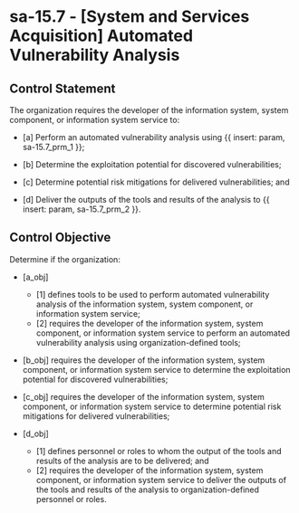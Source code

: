 # sa-15.7 - \[System and Services Acquisition\] Automated Vulnerability Analysis

## Control Statement

The organization requires the developer of the information system, system component, or information system service to:

- \[a\] Perform an automated vulnerability analysis using {{ insert: param, sa-15.7_prm_1 }};

- \[b\] Determine the exploitation potential for discovered vulnerabilities;

- \[c\] Determine potential risk mitigations for delivered vulnerabilities; and

- \[d\] Deliver the outputs of the tools and results of the analysis to {{ insert: param, sa-15.7_prm_2 }}.

## Control Objective

Determine if the organization:

- \[a_obj\]

  - \[1\] defines tools to be used to perform automated vulnerability analysis of the information system, system component, or information system service;
  - \[2\] requires the developer of the information system, system component, or information system service to perform an automated vulnerability analysis using organization-defined tools;

- \[b_obj\] requires the developer of the information system, system component, or information system service to determine the exploitation potential for discovered vulnerabilities;

- \[c_obj\] requires the developer of the information system, system component, or information system service to determine potential risk mitigations for delivered vulnerabilities;

- \[d_obj\]

  - \[1\] defines personnel or roles to whom the output of the tools and results of the analysis are to be delivered; and
  - \[2\] requires the developer of the information system, system component, or information system service to deliver the outputs of the tools and results of the analysis to organization-defined personnel or roles.
